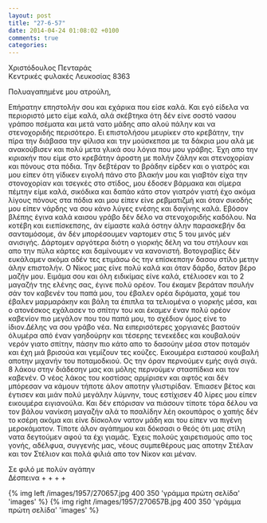 ```yaml
---
layout: post
title: "27-6-57"
date: 2014-04-24 01:08:02 +0100
comments: true
categories: 
---
```


Χριστόδουλος Πενταράς<br/>
Κεντρικές φυλακές Λευκοσίας 8363

Πολυαγαπημένε μου ατρούλη,

Επήρατην επηστολήν σου και εχάρικα που είσε καλά. Και εγό είδελα να περιοριστό μετο είμε καλά, αλά σκέβτηκα ότη δέν είνε σοστό νασου γράπσο πσέματα και μετά νατο μάδης απο αλού πάλην και να στενοχοριδής περισότερο. Ει επιστολήσου μευρίκεν στο κρεβάτην, την πίρα την διάβασα την φίλισα και την μούσκεπσα με τα δάκρια μου αλά με ανακούβισεν και πολύ μετα γλικά σου λόγια που μου γράβης. Έχη απο την κιριακήν που είμε στο κρεβάτην άροστη με πολήν ζάλην και στενοχορίαν και πόνους στα πόδια. Την δεβτέραν το βράδην είρδεν και ο γιατρός και μου είπεν ότη γίδικεν ειγολή πάνο στο βλακήν μου και γιαβτόν είχα την στονοχορίαν και τσεγκές στο στίδος, μου έδοσεν βάρμακα και σίμερα πέμτην είμε καλά, σικόδικα και δαπάο κάτο στον γιατρόν γιατή έχο ακόμα λίγους πόνους στα πόδια και μου είπεν είνε ρεβματιζμή και όταν σικοδής μου είπεν νάρδης να σου κάνο λύγες ενέσης και δαγίνης καλά. Εβόσον βλέπης έγινα καλά καισου γράβο δέν δέλο να στενοχοριδής καδόλου. Να κοτέβη και ειεπίσκεπσης, άν είμαστε καλά όστην άλην παρασκεβήν δα σανταμόσομε, άν δέν μπορέσουμεν ναρτομεν στις 5 του μινός μέν ανισιγής. Δάρτομεν αργότερα διότη ο γιορκής δέλη να του στήλουν και απο την πύλα κάρτες και δαμίνουμεν να κανονιστή. Βοτογραβίες δέν ευκάλαμεν ακόμα αδέν τες ετιμάσω ός την επίσκεπσην δασου στίλο μετην άλην επιστολήν. Ο Νίκος μας είνε πολύ καλά και όταν δάρδο, δατον βέρο μαζήν μου.
Ειμάμα σου και όλη ειδικίμας είνε καλά, ετέλιοσεν και το 2 μαγαζήν της ελένης σας, έγινε πολύ ορέον. Του έκαμεν βεράταν πσυλήν σάν τον καβενέν του παπά μου, του έβαλεν ορέα διράματα, χαμέ του έβαλεν μαρμαράκην και βάλη τα έπιπλα τα τελιομένα ο γιορκής μέσα, και ο ατονέσκος εχάλασεν το σπίτην του και έκαμεν έναν πολύ ορέον καβενίον πιο μεγάλον που του παπά μου, το σχέδιον όμος είνε το ίδιον.Δέλης να σου γράβο νέα. Να ειπερισότερες χοργιανές βαστούν όλυμέρα από έναν γαηδούρην και τέσερης τενεκέδες και κουβαλούν νερόν γιατο σπίτην, πάσην πιο κάτο απο το δασούην μέσα στον ποταμόν και έχη μιά βρισούα και γεμίζουν τες κούζες. Εικουμέρα ειστασού κουβαλή αποτην μιχανήν του ποταμοδκιού. Ος την όραν περνούμεν εμής σιγά σιγά. 8 λάκου στην διάδεσην μας και μόλης περνούμεν στασπίδκια και τον καβενέν.
Ο νέος λάκος του κοστίσας αρμίρισεν και αφτός και δέν μπόρεσαν να κάμουν τήποτε άλον αποτην γλιστιρίδαν. Έπιασεν βέτος και έγτισεν και μιάν πολύ μεγάλην λύμνην, τους εστίχισεν 40 λίρες μου είπεν εικουμέρα ειγιανούλα. Και δέν επόρισαν να πιάσουν τίποτε τόρα δέλου να τον βάλου νανίκση μαγαζήν αλά το πσαλίδην λέη οκουπάρος ο χαπής δέν το κσέρη ακόμα και είνε δίσκολον νατον μάδη και του είπεν να πιγένη μεροκάματον. Τίποτε άλον αγάπημου και δόκσασι ο θεός ότι μας στίλη νατα δεγτούμεν αφού τα έχι γιαμάς. Έχεις πολούς χαιρετισμούς απο τος γονής, αδέλφυα, συγγενής μας, νέους συμπεθέρους μας αποτην Στέλαν και τον Στέλιον και πολά φιλιά απο τον Νίκον και μέναν.

Σε φιλό με πολύν αγάπην<br/>
Δέσπεινα + + + +

{% img left /images/1957/270657.jpg 400 350 'γράμμα πρώτη σελίδα' 'images' %}
{% img right /images/1957/270657B.jpg 400 350 'γράμμα πρώτη σελίδα' 'images' %}
